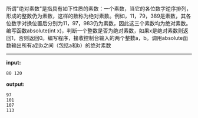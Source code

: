 所谓"绝对素数"是指具有如下性质的素数：一个素数，当它的各位数字逆序排列，形成的整数仍为素数，这样的数称为绝对素数。例如，11，79，389是素数，其各位数字对换位置后分别为11，97，983仍为素数，因此这三个素数均为绝对素数。编写函数absolute(int x)，判断一个整数是否为绝对素数，如果x是绝对素数则返回1，否则返回0。编写程序，接收控制台输入的两个整数a，b。调用absolute函数输出所有a到b之间（包括a和b）的绝对素数
****
**input:**
```
80 120
```
**output:**
```
97
101
107
113
```
